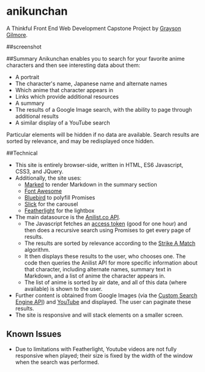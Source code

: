 # anikunchan

A Thinkful Front End Web Development Capstone Project
by [Grayson Gilmore](https://github.com/gilmoreg/).

##screenshot

##Summary
Anikunchan enables you to search for your favorite anime characters and then see interesting data about them:

* A portrait
* The character's name, Japanese name and alternate names
* Which anime that character appears in
* Links which provide additional resources
* A summary
* The results of a Google Image search, with the ability to page through additional results
* A similar display of a YouTube search

Particular elements will be hidden if no data are available. Search results are sorted by relevance, and may be redisplayed once hidden.

##Technical
* This site is entirely browser-side, written in HTML, ES6 Javascript, CSS3, and JQuery. 
* Additionally, the site uses:
  * [Marked](https://github.com/chjj/marked) to render Markdown in the summary section
  * [Font Awesome](http://fontawesome.io/)
  * [Bluebird](http://bluebirdjs.com/) to polyfill Promises
  * [Slick](http://kenwheeler.github.io/slick/) for the carousel
  * [Featherlight](https://github.com/noelboss/featherlight/) for the lightbox
* The main datasource is the [Anilist.co API](https://anilist-api.readthedocs.io/en/latest/). 
  * The Javascript fetches an [access token](https://anilist-api.readthedocs.io/en/latest/authentication.html#grant-client-credentials) (good for one hour) and then does a recursive search using Promises to get every page of results.
  * The results are sorted by relevance according to the [Strike A Match](http://www.catalysoft.com/articles/StrikeAMatch.html) algorithm.
  * It then displays these results to the user, who chooses one. The code then queries the Anilist API for more specific information about that character, including alternate names, summary text in Markdown, and a list of anime the character appears in.
  * The list of anime is sorted by air date, and all of this data (where available) is shown to the user.
* Further content is obtained from Google Images (via the [Custom Search Engine API](https://developers.google.com/custom-search/)) and [YouTube](https://developers.google.com/youtube/v3/) and displayed. The user can paginate these results.
* The site is responsive and will stack elements on a smaller screen.

## Known Issues
* Due to limitations with Featherlight, Youtube videos are not fully responsive when played; their size is fixed by the width of the window when the search was performed.


